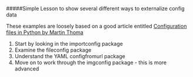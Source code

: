 #####Simple Lesson to show several different ways to externalize config data

These examples are loosely based on a good article entitled [Configuration files in Python by Martin Thoma](
https://martin-thoma.com/configuration-files-in-python/)

1) Start by looking in the importconfig package
2) Examine the fileconfig package
3) Understand the YAML configfromurl package
4) Move on to work through the imgconfig package - this is more advanced